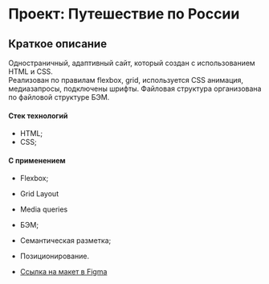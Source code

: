 # Проект: Путешествие по России

## Краткое описание
Одностраничный, адаптивный сайт, который создан с использованием HTML и CSS.   
Реализован по правилам flexbox, grid, используется CSS анимация, медиазапросы, подключены шрифты. Файловая структура организована по файловой структуре БЭМ.   

#### Стек технологий
  * HTML;
  * CSS;
#### С применением
  * Flexbox;
  * Grid Layout
  * Media queries
  * БЭМ;
  * Семантическая разметка;
  * Позиционирование.

* [Ссылка на макет в Figma](https://www.figma.com/file/5S2WSbEFL6awjVWJ0NWL8Q/Sprint-3_-Russia-_-desktop-mobile?node-id=28503%3A0)


